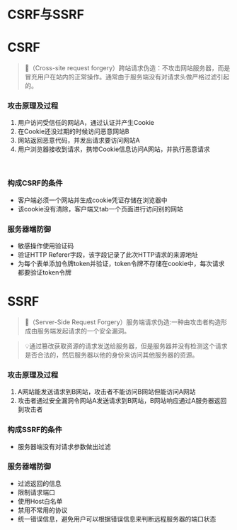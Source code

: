 # CSRF与SSRF

# CSRF

> 📌（Cross-site request forgery）跨站请求伪造：不攻击网站服务器，而是冒充用户在站内的正常操作。通常由于服务端没有对请求头做严格过滤引起的。

### 攻击原理及过程

1.  用户访问受信任的网站A，通过认证并产生Cookie
2.  在Cookie还没过期的时候访问恶意网站B
3.  网站返回恶意代码，并发出请求要访问网站A
4.  用户浏览器接收到请求，携带Cookie信息访问A网站，并执行恶意请求

​

### 构成CSRF的条件

-   客户端必须一个网站并生成cookie凭证存储在浏览器中
-   该cookie没有清除，客户端又tab一个页面进行访问别的网站

### 服务器端防御

-   敏感操作使用验证码
-   验证HTTP Referer字段，该字段记录了此次HTTP请求的来源地址
-   为每个表单添加令牌token并验证，token令牌不存储在cookie中，每次请求都要验证token令牌

# SSRF

> 📌（Server-Side Request Forgery）服务端请求伪造:一种由攻击者构造形成由服务端发起请求的一个安全漏洞。

> 💡通过篡改获取资源的请求发送给服务器，但是服务器并没有检测这个请求是否合法的，然后服务器以他的身份来访问其他服务器的资源。

### 攻击原理及过程

1.  A网站能发送请求到B网站，攻击者不能访问B网站但能访问A网站
2.  攻击者通过安全漏洞令网站A发送请求到B网站，B网站响应通过A服务器返回到攻击者

### 构成SSRF的条件

-   服务器端没有对请求参数做出过滤

### 服务器端防御

-   ​过滤返回的信息
-   限制请求端口
-   使用Host白名单
-   禁用不常用的协议
-   统一错误信息，避免用户可以根据错误信息来判断远程服务器的端口状态
